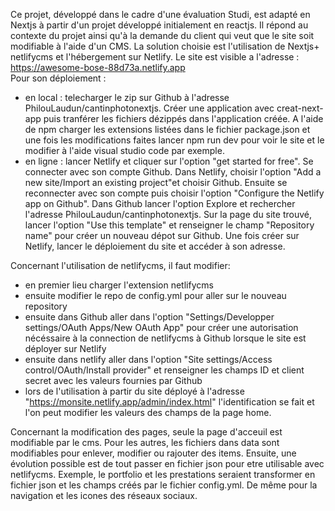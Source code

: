 Ce projet, développé dans le cadre d'une évaluation Studi, est adapté en Nextjs à partir d'un projet développé initialement en reactjs. Il répond au contexte du projet ainsi qu'à la demande du client qui veut que le site soit modifiable à l'aide d'un CMS. La solution choisie est l'utilisation de Nextjs+ netlifycms et l'hébergement sur Netlify.
Le site est visible a l'adresse : https://awesome-bose-88d73a.netlify.app  
Pour son déploiement :
 * en local : telecharger le zip sur Github à l'adresse PhilouLaudun/cantinphotonextjs. Créer une application avec creat-next-app puis tranférer les fichiers dézippés dans l'application créée. A l'aide de npm charger les extensions listées dans le fichier package.json et
 une fois les modifications faites lancer npm run dev pour voir le site et le modifier à l'aide visual studio code par exemple.
 *  en ligne : lancer Netlify et cliquer sur l'option "get started for free". Se connecter avec son compte Github. Dans Netlify, choisir l'option "Add a new site/Import an existing project"et choisir Github. Ensuite se reconnecter avec son compte puis choisir l'option "Configure the Netlify app on Github". Dans Github lancer l'option Explore et rechercher l'adresse PhilouLaudun/cantinphotonextjs. Sur la page du site trouvé, lancer l'option "Use this template" et renseigner le champ "Repository name" pour créer un nouveau dépot sur Github. Une fois créer sur Netlify, lancer le déploiement du site et accéder à son adresse.

 Concernant l'utilisation de netlifycms, il faut modifier:
  * en premier lieu charger l'extension netlifycms
  * ensuite modifier le repo de config.yml pour aller sur le nouveau repository
  * ensuite dans Github aller dans l'option "Settings/Developper settings/OAuth Apps/New OAuth App" pour créer une autorisation nécéssaire à la connection de netlifycms à Github lorsque le site est déployer sur Netlify
  * ensuite dans netlify aller dans l'option "Site settings/Access control/OAuth/Install provider" et renseigner les champs ID et client secret avec les valeurs fournies par Github 
  * lors de l'utilisation à partir du site déployé à l'adresse "https://monsite.netlify.app/admin/index.html" l'identification se fait et l'on peut modifier les valeurs des champs de la page home.

  Concernant la modification des pages, seule la page d'acceuil est modifiable par le cms. Pour les autres, les fichiers dans data sont modifiables pour enlever, modifier ou rajouter des items.
  Ensuite, une évolution possible est de tout passer en fichier json pour etre utilisable avec netlifycms. Exemple, le portfolio et les prestations seraient transformer en fichier json et les champs créés par le fichier config.yml. De même pour la navigation et les icones des réseaux sociaux. 